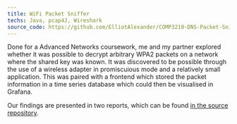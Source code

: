 ```yaml
---
title: WiFi Packet Sniffer
techs: Java, pcap4J, Wireshark
source_code: https://github.com/ElliotAlexander/COMP3210-DNS-Packet-Sniffing
---
```

Done for a Advanced Networks coursework, me and my partner explored whether it was possible to decrypt arbitrary WPA2 packets on a network where the shared key was known. It was discovered to be possible through the use of a wireless adapter in promiscuious mode and a relatively small application. This was paired with a frontend which stored the packet information in a time series database which could then be visualised in Grafana.

Our findings are presented in two reports, which can be found [in the source repository](https://github.com/ElliotAlexander/COMP3210-DNS-Packet-Sniffing/tree/master/docs).
